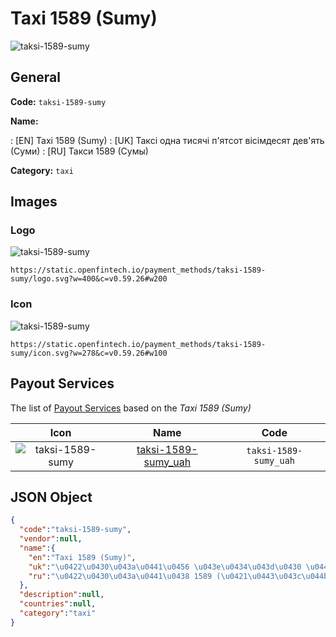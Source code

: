 
# Taxi 1589 (Sumy) 
![taksi-1589-sumy](https://static.openfintech.io/payment_methods/taksi-1589-sumy/logo.svg?w=400&c=v0.59.26#w200)  

## General 
**Code:** `taksi-1589-sumy` 
 
**Name:** 
 
:	[EN] Taxi 1589 (Sumy) 
:	[UK] Таксі одна тисячі п'ятсот вісімдесят дев'ять (Суми) 
:	[RU] Такси 1589 (Сумы) 
 
**Category:** `taxi` 
 

## Images 

### Logo 
![taksi-1589-sumy](https://static.openfintech.io/payment_methods/taksi-1589-sumy/logo.svg?w=400&c=v0.59.26#w200)  

```
https://static.openfintech.io/payment_methods/taksi-1589-sumy/logo.svg?w=400&c=v0.59.26#w200
```  

### Icon 
![taksi-1589-sumy](https://static.openfintech.io/payment_methods/taksi-1589-sumy/icon.svg?w=278&c=v0.59.26#w100)  

```
https://static.openfintech.io/payment_methods/taksi-1589-sumy/icon.svg?w=278&c=v0.59.26#w100
```  

## Payout Services 
 
The list of [Payout Services](/payout-services/) based on the _Taxi 1589 (Sumy)_ 

|Icon|Name|Code| 
|:---:|:---:|:---:| 
|![taksi-1589-sumy](https://static.openfintech.io/payout_methods/taksi-1589-sumy/icon.svg?w=278&c=v0.59.26#w40) |[taksi-1589-sumy_uah](/payout-services/taksi-1589-sumy_uah/)|`taksi-1589-sumy_uah`| 
 

## JSON Object 

```json
{
  "code":"taksi-1589-sumy",
  "vendor":null,
  "name":{
    "en":"Taxi 1589 (Sumy)",
    "uk":"\u0422\u0430\u043a\u0441\u0456 \u043e\u0434\u043d\u0430 \u0442\u0438\u0441\u044f\u0447\u0456 \u043f'\u044f\u0442\u0441\u043e\u0442 \u0432\u0456\u0441\u0456\u043c\u0434\u0435\u0441\u044f\u0442 \u0434\u0435\u0432'\u044f\u0442\u044c (\u0421\u0443\u043c\u0438)",
    "ru":"\u0422\u0430\u043a\u0441\u0438 1589 (\u0421\u0443\u043c\u044b)"
  },
  "description":null,
  "countries":null,
  "category":"taxi"
}
```  

